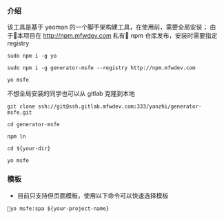 ### 介绍
该工具是基于 yeoman 的一个脚手架构建工具，在使用前，需要全局安装；
由于本项目在 http://npm.mfwdev.com 私有 npm 仓库发布，安装时需要指定 registry

```
sudo npm i -g yo

sudo npm i -g generator-msfe --registry http://npm.mfwdev.com

yo msfe
```

不想全局安装的同学也可以从 gitlab 克隆到本地

```
git clone ssh://git@ssh.gitlab.mfwdev.com:333/yanzhi/generator-msfe.git

cd generator-msfe

npm ln

cd ${your-dir}

yo msfe
```

### 模板

- 目前只支持但页面模板，使用以下命令可以快速选择模板
```
yo msfe:spa ${your-project-name}
```
